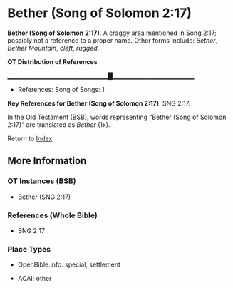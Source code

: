 # Bether (Song of Solomon 2:17)
**Bether (Song of Solomon 2:17)**. 
A craggy area mentioned in Song 2:17; possibly not a reference to a proper name. 
Other forms include: 
*Bether*, *Bether Mountain*, *cleft*, *rugged*. 


**OT Distribution of References**

▁▁▁▁▁▁▁▁▁▁▁▁▁▁▁▁▁▁▁▁▁█▁▁▁▁▁▁▁▁▁▁▁▁▁▁▁▁▁
* References: Song of Songs: 1



**Key References for Bether (Song of Solomon 2:17)**: 
SNG 2:17. 


In the Old Testament (BSB), words representing “Bether (Song of Solomon 2:17)” are translated as 
*Bether* (1x). 




Return to [Index](00-Index.md)

## More Information

### OT Instances (BSB)

* Bether (SNG 2:17)



### References (Whole Bible)

* SNG 2:17


### Place Types

* OpenBible.info: special, settlement

* ACAI: other




